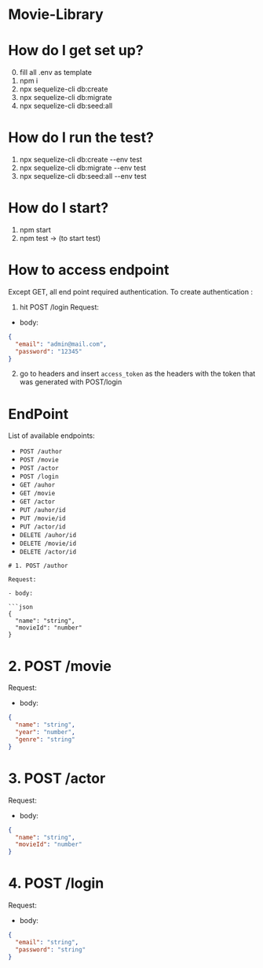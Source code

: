 # Movie-Library

# How do I get set up?

0. fill all .env as template
1. npm i
2. npx sequelize-cli db:create
3. npx sequelize-cli db:migrate
4. npx sequelize-cli db:seed:all

# How do I run the test?

1. npx sequelize-cli db:create --env test
2. npx sequelize-cli db:migrate --env test
3. npx sequelize-cli db:seed:all --env test

# How do I start?

1. npm start
2. npm test -> (to start test)

# How to access endpoint

Except GET, all end point required authentication. To create authentication :

1. hit POST /login
   Request:

- body:

```json
{
  "email": "admin@mail.com",
  "password": "12345"
}
```

2. go to headers and insert `access_token` as the headers with the token that was generated with POST/login

# EndPoint

List of available endpoints:

- `POST /author`
- `POST /movie`
- `POST /actor`
- `POST /login`
- `GET /auhor`
- `GET /movie`
- `GET /actor`
- `PUT /auhor/id`
- `PUT /movie/id`
- `PUT /actor/id`
- `DELETE /auhor/id`
- `DELETE /movie/id`
- `DELETE /actor/id`

````
# 1. POST /author

Request:

- body:

```json
{
  "name": "string",
  "movieId": "number"
}
````

# 2. POST /movie

Request:

- body:

```json
{
  "name": "string",
  "year": "number",
  "genre": "string"
}
```

# 3. POST /actor

Request:

- body:

```json
{
  "name": "string",
  "movieId": "number"
}
```

# 4. POST /login

Request:

- body:

```json
{
  "email": "string",
  "password": "string"
}
```
